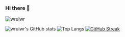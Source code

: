 ### Hi there 👋

<p align="left"> <img src="https://komarev.com/ghpvc/?username=wruiwr" alt="wruiwr" /> </p>

![wruiwr's GitHub stats](https://github-readme-stats.vercel.app/api?username=wruiwr&count_private=true&show_icons=true&theme=material-palenight)
![Top Langs](https://github-readme-stats.vercel.app/api/top-langs/?username=wruiwr&theme=material-palenight&layout=compact&hide=TeX,HTML,CSS,SCSS,PHP,Lua,Ruby,JavaScript,Vim%20script,Smarty)
[![GitHub Streak](https://github-readme-streak-stats-eight.vercel.app?user=wruiwr&theme=material-palenight&border_radius=5&date_format=M%20j%5B%2C%20Y%5D&mode=weekly)](https://git.io/streak-stats)
